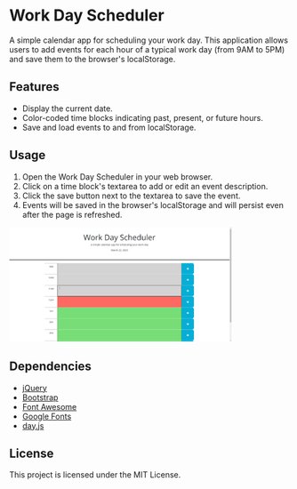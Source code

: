 # Work Day Scheduler

A simple calendar app for scheduling your work day. This application allows users to add events for each hour of a typical work day (from 9AM to 5PM) and save them to the browser's localStorage.

## Features

- Display the current date.
- Color-coded time blocks indicating past, present, or future hours.
- Save and load events to and from localStorage.

## Usage

1. Open the Work Day Scheduler in your web browser.
2. Click on a time block's textarea to add or edit an event description.
3. Click the save button next to the textarea to save the event.
4. Events will be saved in the browser's localStorage and will persist even after the page is refreshed.

<img src="assets/images/preview.png" width="400">

## Dependencies

- [jQuery](https://jquery.com/)
- [Bootstrap](https://getbootstrap.com/)
- [Font Awesome](https://fontawesome.com/)
- [Google Fonts](https://fonts.google.com/)
- [day.js](https://day.js.org/)

## License

This project is licensed under the MIT License.
